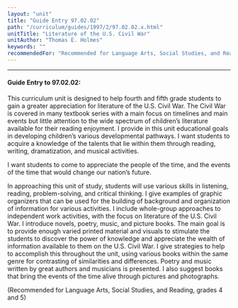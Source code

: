 ```yaml
---
layout: "unit"
title: "Guide Entry 97.02.02"
path: "/curriculum/guides/1997/2/97.02.02.x.html"
unitTitle: "Literature of the U.S. Civil War"
unitAuthor: "Thomas E. Holmes"
keywords: ""
recommendedFor: "Recommended for Language Arts, Social Studies, and Reading, grades 4 and 5"
---
```

<body>
<hr/>
 <h4>
  Guide Entry to 97.02.02:
 </h4>
 This curriculum unit is designed to help fourth and fifth grade students to gain a greater appreciation for literature of the U.S. Civil War. The Civil War is covered in many textbook series with a main focus on timelines and main events but little attention to the wide spectrum of children’s literature available for their reading enjoyment. I provide in this unit educational goals in developing children’s various developmental pathways. I want students to acquire a knowledge of the talents that lie within them through reading, writing, dramatization, and musical activities.
 <p>
  I want students to come to appreciate the people of the time, and the events of the time that would change our nation’s future.
 </p>
 <p>
  In approaching this unit of study, students will use various skills in listening, reading, problem-solving, and critical thinking. I give examples of graphic organizers that can be used for the building of background and organization of information for various activities. I include whole-group approaches to independent work activities, with the focus on literature of the U.S. Civil War. I introduce novels, poetry, music, and picture books. The main goal is to provide enough varied printed material and visuals to stimulate the students to discover the power of knowledge and appreciate the wealth of information available to them on the U.S. Civil War. I give strategies to help to accomplish this throughout the unit, using various books within the same genre for contrasting of similarities and differences. Poetry and music written by great authors and musicians is presented. I also suggest books that bring the events of the time alive through pictures and photographs.
 </p>
 <p>
  (Recommended for Language Arts, Social Studies, and Reading, grades 4 and 5)
 </p>

</body>